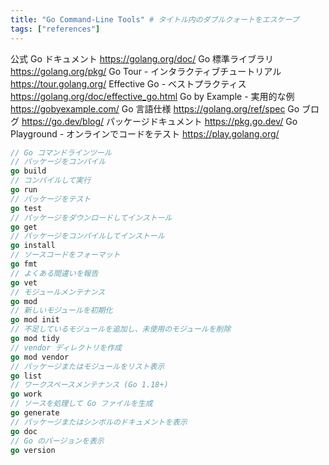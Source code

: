 ```yaml
---
title: "Go Command-Line Tools" # タイトル内のダブルクォートをエスケープ
tags: ["references"]
---
```


公式 Go ドキュメント
https://golang.org/doc/
Go 標準ライブラリ
https://golang.org/pkg/
Go Tour - インタラクティブチュートリアル
https://tour.golang.org/
Effective Go - ベストプラクティス
https://golang.org/doc/effective_go.html
Go by Example - 実用的な例
https://gobyexample.com/
Go 言語仕様
https://golang.org/ref/spec
Go ブログ
https://go.dev/blog/
パッケージドキュメント
https://pkg.go.dev/
Go Playground - オンラインでコードをテスト
https://play.golang.org/

```go
// Go コマンドラインツール
// パッケージをコンパイル
go build
// コンパイルして実行
go run
// パッケージをテスト
go test
// パッケージをダウンロードしてインストール
go get
// パッケージをコンパイルしてインストール
go install
// ソースコードをフォーマット
go fmt
// よくある間違いを報告
go vet
// モジュールメンテナンス
go mod
// 新しいモジュールを初期化
go mod init
// 不足しているモジュールを追加し、未使用のモジュールを削除
go mod tidy
// vendor ディレクトリを作成
go mod vendor
// パッケージまたはモジュールをリスト表示
go list
// ワークスペースメンテナンス (Go 1.18+)
go work
// ソースを処理して Go ファイルを生成
go generate
// パッケージまたはシンボルのドキュメントを表示
go doc
// Go のバージョンを表示
go version
```
